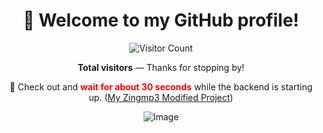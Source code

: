 <h1 align="center">👋 Welcome to my GitHub profile!</h1>

<p align="center">
  <img src="https://profile-counter.glitch.me/hsdev29032004/count.svg" alt="Visitor Count" />
</p>

<p align="center">
  <b>Total visitors</b> — Thanks for stopping by!
</p>

<p align="center">🚀 Check out and <strong style="color: red;">wait for about 30 seconds</strong> while the backend is starting up. (<a href="https://meelow.vercel.app">My Zingmp3 Modified Project</a>)</p>

<p align="center">
  <img src="https://res.cloudinary.com/dugenutd8/image/upload/v1744474490/bsll60b1mpdxrjrhmz3b.png" alt="Image" />
</p>
